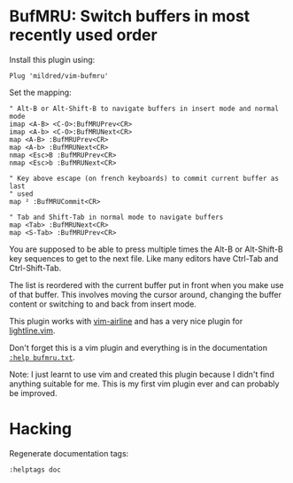 BufMRU: Switch buffers in most recently used order
==================================================

Install this plugin using:

    Plug 'mildred/vim-bufmru'

Set the mapping:

    " Alt-B or Alt-Shift-B to navigate buffers in insert mode and normal mode
    imap <A-B> <C-O>:BufMRUPrev<CR>
    imap <A-b> <C-O>:BufMRUNext<CR>
    map <A-B> :BufMRUPrev<CR>
    map <A-b> :BufMRUNext<CR>
    nmap <Esc>B :BufMRUPrev<CR>
    nmap <Esc>b :BufMRUNext<CR>

    " Key above escape (on french keyboards) to commit current buffer as last
    " used
    map ² :BufMRUCommit<CR>

    " Tab and Shift-Tab in normal mode to navigate buffers
    map <Tab> :BufMRUNext<CR>
    map <S-Tab> :BufMRUPrev<CR>

You are supposed to be able to press multiple times the Alt-B or Alt-Shift-B
key sequences to get to the next file. Like many editors have Ctrl-Tab and
Ctrl-Shift-Tab.

The list is reordered with the current buffer put in front when you make use of
that buffer. This involves moving the cursor around, changing the buffer content
or switching to and back from insert mode.

This plugin works with [vim-airline](https://github.com/vim-airline/vim-airline/)
and has a very nice plugin for [lightline.vim](https://github.com/itchyny/lightline.vim/).

Don't forget this is a vim plugin and everything is in the documentation
[`:help bufmru.txt`](doc/bufmru.txt).

Note: I just learnt to use vim and created this plugin because I didn't find
anything suitable for me. This is my first vim plugin ever and can probably be
improved.

Hacking
=======

Regenerate documentation tags:

    :helptags doc
